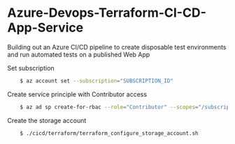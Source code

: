 # Azure-Devops-Terraform-CI-CD-App-Service
Building out an Azure CI/CD pipeline to create disposable test environments and run automated tests on a published Web App


Set subscription 
```bash
    $ az account set --subscription="SUBSCRIPTION_ID" 
```

Create service principle with Contributor access 
```bash
    $ az ad sp create-for-rbac --role="Contributor" --scopes="/subscriptions/SUBSCRIPTION_ID"
```


Create the storage account
```bash
    $ ./cicd/terraform/terraform_configure_storage_account.sh
```
